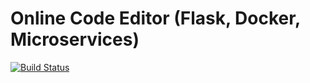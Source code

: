 # Online Code Editor (Flask, Docker, Microservices)
[![Build Status](https://travis-ci.org/danijelkecman/users-management-flask.svg?branch=master)](https://travis-ci.org/danijelkecman/users-management-flask)

